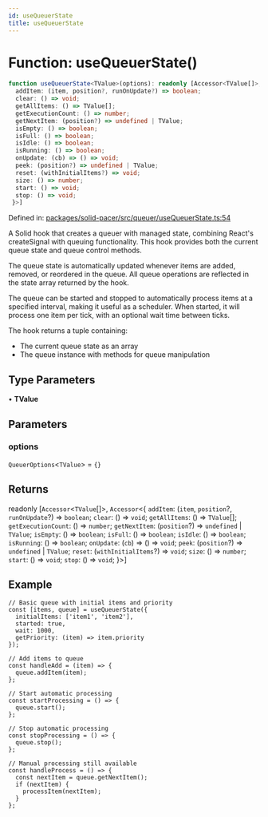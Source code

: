 ```yaml
---
id: useQueuerState
title: useQueuerState
---
```


<!-- DO NOT EDIT: this page is autogenerated from the type comments -->

# Function: useQueuerState()

```ts
function useQueuerState<TValue>(options): readonly [Accessor<TValue[]>, Accessor<{
  addItem: (item, position?, runOnUpdate?) => boolean;
  clear: () => void;
  getAllItems: () => TValue[];
  getExecutionCount: () => number;
  getNextItem: (position?) => undefined | TValue;
  isEmpty: () => boolean;
  isFull: () => boolean;
  isIdle: () => boolean;
  isRunning: () => boolean;
  onUpdate: (cb) => () => void;
  peek: (position?) => undefined | TValue;
  reset: (withInitialItems?) => void;
  size: () => number;
  start: () => void;
  stop: () => void;
 }>]
```

Defined in: [packages/solid-pacer/src/queuer/useQueuerState.ts:54](https://github.com/TanStack/pacer/blob/main/packages/solid-pacer/src/queuer/useQueuerState.ts#L54)

A Solid hook that creates a queuer with managed state, combining React's createSignal with queuing functionality.
This hook provides both the current queue state and queue control methods.

The queue state is automatically updated whenever items are added, removed, or reordered in the queue.
All queue operations are reflected in the state array returned by the hook.

The queue can be started and stopped to automatically process items at a specified interval,
making it useful as a scheduler. When started, it will process one item per tick, with an
optional wait time between ticks.

The hook returns a tuple containing:
- The current queue state as an array
- The queue instance with methods for queue manipulation

## Type Parameters

• **TValue**

## Parameters

### options

`QueuerOptions`\<`TValue`\> = `{}`

## Returns

readonly \[`Accessor`\<`TValue`[]\>, `Accessor`\<\{
  `addItem`: (`item`, `position`?, `runOnUpdate`?) => `boolean`;
  `clear`: () => `void`;
  `getAllItems`: () => `TValue`[];
  `getExecutionCount`: () => `number`;
  `getNextItem`: (`position`?) => `undefined` \| `TValue`;
  `isEmpty`: () => `boolean`;
  `isFull`: () => `boolean`;
  `isIdle`: () => `boolean`;
  `isRunning`: () => `boolean`;
  `onUpdate`: (`cb`) => () => `void`;
  `peek`: (`position`?) => `undefined` \| `TValue`;
  `reset`: (`withInitialItems`?) => `void`;
  `size`: () => `number`;
  `start`: () => `void`;
  `stop`: () => `void`;
 \}\>\]

## Example

```tsx
// Basic queue with initial items and priority
const [items, queue] = useQueuerState({
  initialItems: ['item1', 'item2'],
  started: true,
  wait: 1000,
  getPriority: (item) => item.priority
});

// Add items to queue
const handleAdd = (item) => {
  queue.addItem(item);
};

// Start automatic processing
const startProcessing = () => {
  queue.start();
};

// Stop automatic processing
const stopProcessing = () => {
  queue.stop();
};

// Manual processing still available
const handleProcess = () => {
  const nextItem = queue.getNextItem();
  if (nextItem) {
    processItem(nextItem);
  }
};
```
